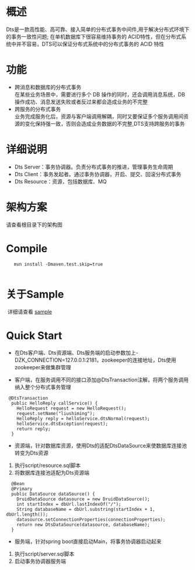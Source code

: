 # 概述

  Dts是一款高性能、高可靠、接入简单的分布式事务中间件,用于解决分布式环境下的事务一致性问题;
  在单机数据库下很容易维持事务的 ACID特性，但在分布式系统中并不容易，DTS可以保证分布式系统中的分布式事务的 ACID 特性

# 功能
* 跨消息和数据库的分布式事务 <br/>
  在某些业务场景中，需要进行多个 DB 操作的同时，还会调用消息系统，DB 操作成功、消息发送失败或者反过来都会造成业务的不完整
* 跨服务的分布式事务 <br/>
  业务完成服务化后，资源与客户端调用解耦，同时又要保证多个服务调用间资源的变化保持强一致，否则会造成业务数据的不完整,DTS支持跨服务的事务
  
# 详细说明

* Dts Server：事务协调器。负责分布式事务的推进，管理事务生命周期
* Dts Client：事务发起者。通过事务协调器，开启、提交、回滚分布式事务
* Dts Resource：资源，包括数据库、MQ

# 架构方案
  请查看根目录下的架构图

# Compile
```
   mvn install -Dmaven.test.skip=true
   
```
# 关于Sample
  详细请查看 <a href="https://github.com/linking12/dts/tree/master/dts-example">sample</a>
  
# Quick Start
* 在Dts客户端、Dts资源端、Dts服务端的启动参数加上-DZK_CONNECTION=127.0.0.1:2181，zookeeper的连接地址，Dts使用zookeeper来做集群管理

* 客户端，在服务调用不同的接口添加@DtsTransaction注解，将两个服务调用纳入整个分布式事务管理


```
 @DtsTransaction
  public HelloReply callService() {
    HelloRequest request = new HelloRequest();
    request.setName("liushiming");
    HelloReply reply = helloService.dtsNormal(request);
    helloService.dtsException(request);
    return reply;
  }

```
* 资源端，针对数据库资源，使用Dts的适配DtsDataSource来使数据库连接池转变为Dts资源

1. 执行script/resource.sql脚本<br/>
2. 将数据库连接池适配为Dts资源端<br/>

```
  @Bean
  @Primary
  public DataSource dataSource() {
    DruidDataSource datasource = new DruidDataSource();
    int startIndex = dbUrl.lastIndexOf("/");
    String databaseName = dbUrl.substring(startIndex + 1, dbUrl.length());
    datasource.setConnectionProperties(connectionProperties);
    return new DtsDataSource(datasource, databaseName);
  }

```

* 服务端，针对spring boot直接启动Main，将事务协调器启动起来

1. 执行script/server.sql脚本
2. 启动事务协调器服务端
